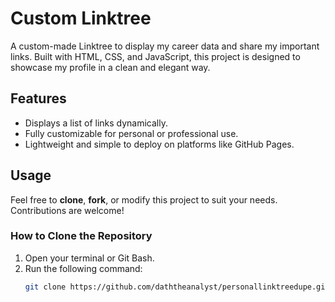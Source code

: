 # Custom Linktree

A custom-made Linktree to display my career data and share my important links. Built with HTML, CSS, and JavaScript, this project is designed to showcase my profile in a clean and elegant way.

## Features
- Displays a list of links dynamically.
- Fully customizable for personal or professional use.
- Lightweight and simple to deploy on platforms like GitHub Pages.

## Usage
Feel free to **clone**, **fork**, or modify this project to suit your needs. Contributions are welcome!

### How to Clone the Repository
1. Open your terminal or Git Bash.
2. Run the following command:
   ```bash
   git clone https://github.com/daththeanalyst/personallinktreedupe.git

